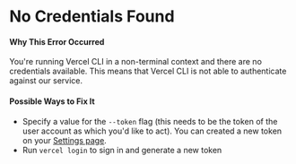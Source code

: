 # No Credentials Found

#### Why This Error Occurred

You're running Vercel CLI in a non-terminal context and there are no credentials available. This means that Vercel CLI is not able to authenticate against our service.

#### Possible Ways to Fix It

- Specify a value for the `--token` flag (this needs to be the token of the user account as which you'd like to act). You can created a new token on your [Settings page](https://vercel.com/account/tokens).
- Run `vercel login` to sign in and generate a new token
